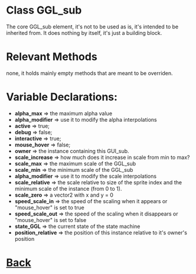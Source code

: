 # Class GGL_sub

The core GGL_sub element, it's not to be used as is, it's intended to be inherited from.
It does nothing by itself, it's just a building block.

# Relevant Methods

none, it holds mainly empty methods that are meant to be overriden.

# Variable Declarations:

- **alpha_max**         => the maximum alpha value
- **alpha_modifier**    => use it to modify the alpha interpolations
- **active**            => true;
- **debug**             => false;
- **interactive**       => true;
- **mouse_hover**       => false;
- **owner**             => the instance containing this GUI_sub.
- **scale_increase**    => how much does it increase in scale from min to max?
- **scale_max**         => the maximum scale of the GGL_sub
- **scale_min**         => the minimum scale of the GGL_sub
- **alpha_modifier**    => use it to modify the scale interpolations
- **scale_relative**    => the scale relative to size of the sprite index and the minimum scale of the instance (from 0 to 1).
- **scale_zero**        => a vector2 with x and y = 0
- **speed_scale_in**    => the speed of the scaling when it appears or "mouse_hover" is set to true
- **speed_scale_out**   => the speed of the scaling when it disappears or "mouse_hover" is set to false
- **state_GGL**         => the current state of the state machine				
- **position_relative** => the position of this instance relative to it's owner's position

# [Back](https://github.com/Ced30/GML-GUI-Library-GGL-Documentation/blob/main/API/Struct%20Classes.md)
